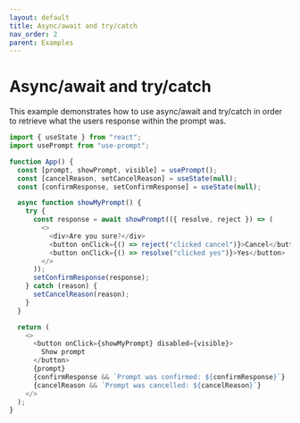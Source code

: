 ```yaml
---
layout: default
title: Async/await and try/catch
nav_order: 2
parent: Examples
---
```


# Async/await and try/catch

This example demonstrates how to use async/await and try/catch in order to retrieve what the users response within the prompt was.

```javascript
import { useState } from "react";
import usePrompt from "use-prompt";

function App() {
  const [prompt, showPrompt, visible] = usePrompt();
  const [cancelReason, setCancelReason] = useState(null);
  const [confirmResponse, setConfirmResponse] = useState(null);

  async function showMyPrompt() {
    try {
      const response = await showPrompt(({ resolve, reject }) => (
        <>
          <div>Are you sure?</div>
          <button onClick={() => reject("clicked cancel")}>Cancel</button>
          <button onClick={() => resolve("clicked yes")}>Yes</button>
        </>
      ));
      setConfirmResponse(response);
    } catch (reason) {
      setCancelReason(reason);
    }
  }

  return (
    <>
      <button onClick={showMyPrompt} disabled={visible}>
        Show prompt
      </button>
      {prompt}
      {confirmResponse && `Prompt was confirmed: ${confirmResponse}`}
      {cancelReason && `Prompt was cancelled: ${cancelReason}`}
    </>
  );
}
```

